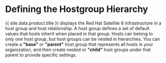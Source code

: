 # Defining the Hostgroup Hierarchy

{{ site.data.product.title }} displays the Red Hat Satellite 6 infrastructure in a
host group and host relationship. A host group defines a set of default
values that hosts inherit when placed in that group. Hosts can belong to
only one host group, but host groups can be nested in hierarchies. You
can create a **"base"** or **"parent"** host group that represents all
hosts in your organization, and then create nested or **"child"** host
groups under that parent to provide specific settings.
